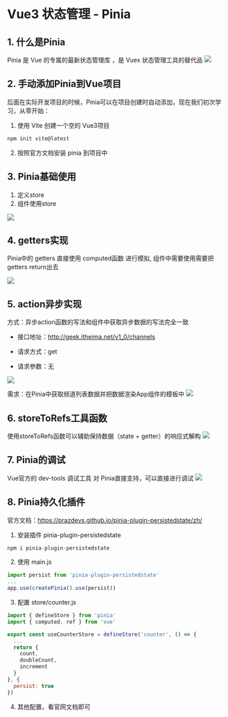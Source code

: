 # Vue3 状态管理 - Pinia

## 1. 什么是Pinia

Pinia 是 Vue 的专属的最新状态管理库 ，是 Vuex 状态管理工具的替代品
![](https://qhdtc.oss-cn-chengdu.aliyuncs.com/obsidian/202404161728036.png)



## 2. 手动添加Pinia到Vue项目

后面在实际开发项目的时候，Pinia可以在项目创建时自动添加，现在我们初次学习，从零开始：

1.  使用 Vite 创建一个空的 Vue3项目

```bash
npm init vite@latest
```

2.  按照官方文档安装 pinia 到项目中 



## 3. Pinia基础使用

1. 定义store
2. 组件使用store

![](https://qhdtc.oss-cn-chengdu.aliyuncs.com/obsidian/202404161728037.png)



## 4. getters实现

Pinia中的 getters 直接使用 computed函数 进行模拟, 组件中需要使用需要把 getters return出去

![](https://qhdtc.oss-cn-chengdu.aliyuncs.com/obsidian/202404161728038.png)



## 5. action异步实现

方式：异步action函数的写法和组件中获取异步数据的写法完全一致

- 接口地址：http://geek.itheima.net/v1_0/channels

- 请求方式：get

- 请求参数：无

![](https://qhdtc.oss-cn-chengdu.aliyuncs.com/obsidian/202404161728039.png)

需求：在Pinia中获取频道列表数据并把数据渲染App组件的模板中
![](https://qhdtc.oss-cn-chengdu.aliyuncs.com/obsidian/202404161728040.png)





## 6. storeToRefs工具函数

使用storeToRefs函数可以辅助保持数据（state + getter）的响应式解构
![](https://qhdtc.oss-cn-chengdu.aliyuncs.com/obsidian/202404161728041.png)



## 7. Pinia的调试

Vue官方的 dev-tools 调试工具 对 Pinia直接支持，可以直接进行调试
![](https://qhdtc.oss-cn-chengdu.aliyuncs.com/obsidian/202404161728042.png)





## 8. Pinia持久化插件

官方文档：https://prazdevs.github.io/pinia-plugin-persistedstate/zh/

1. 安装插件 pinia-plugin-persistedstate

```jsx
npm i pinia-plugin-persistedstate
```

2. 使用 main.js

```jsx
import persist from 'pinia-plugin-persistedstate'
...
app.use(createPinia().use(persist))
```

3. 配置 store/counter.js

```jsx
import { defineStore } from 'pinia'
import { computed, ref } from 'vue'

export const useCounterStore = defineStore('counter', () => {
  ...
  return {
    count,
    doubleCount,
    increment
  }
}, {
  persist: true
})
```

4. 其他配置，看官网文档即可

 
